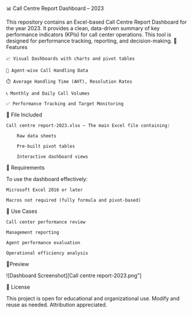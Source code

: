 
📊 Call Centre Report Dashboard – 2023

This repository contains an Excel-based Call Centre Report Dashboard for the year 2023. It provides a clean, data-driven summary of key performance indicators (KPIs) for call center operations. This tool is designed for performance tracking, reporting, and decision-making.
🧾 Features

    📈 Visual Dashboards with charts and pivot tables

    👥 Agent-wise Call Handling Data

    ⏱️ Average Handling Time (AHT), Resolution Rates

    📞 Monthly and Daily Call Volumes

    ✅ Performance Tracking and Target Monitoring

📂 File Included

    Call centre report-2023.xlsx – The main Excel file containing:

        Raw data sheets

        Pre-built pivot tables

        Interactive dashboard views

🔧 Requirements

To use the dashboard effectively:

    Microsoft Excel 2016 or later

    Macros not required (fully formula and pivot-based)

📌 Use Cases

    Call center performance review

    Management reporting

    Agent performance evaluation

    Operational efficiency analysis

📍Preview

  ![Dashboard Screenshot][Call centre report-2023.png"]
  
    
  📃 License

This project is open for educational and organizational use. Modify and reuse as needed. Attribution appreciated.
